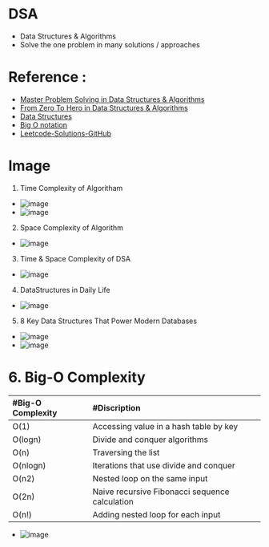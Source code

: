 # DSA
* Data Structures &amp; Algorithms
* Solve the one problem in many solutions / approaches

# Reference : 
* [Master Problem Solving in Data Structures & Algorithms](https://medium.com/@tushar_patil/master-problem-solving-in-data-structures-algorithms-7abd106ca630)
* [From Zero To Hero in Data Structures & Algorithms](https://medium.com/@tushar_patil/how-to-prepare-for-dsa-zero-to-hero-53ee4b1e1ebd)
* [Data Structures](https://www.geeksforgeeks.org/data-structures/?ref=shm)
* [Big O notation](https://en.wikipedia.org/wiki/Big_O_notation)
* [Leetcode-Solutions-GitHub](https://github.com/AnasImloul/Leetcode-Solutions)

# Image
1. Time Complexity of Algoritham
* ![image](https://github.com/user-attachments/assets/fc43df14-117b-403a-9737-c33abfd97984)
* ![image](https://github.com/user-attachments/assets/92e87487-8b5e-4743-b718-9a914166e374)
2. Space Complexity of Algorithm
* ![image](https://github.com/user-attachments/assets/896392c4-2a9a-4f54-9a07-92e47ec0dc25)
3. Time & Space Complexity of DSA
* ![image](https://user-images.githubusercontent.com/7721150/183982045-1584a576-b76a-4c8e-b876-acbef838074c.png)
4. DataStructures in Daily Life
* ![image](https://user-images.githubusercontent.com/7721150/231829293-2f64d238-e98a-4ad9-a26f-cf27a0d0ded5.png)
5. 8 Key Data Structures That Power Modern Databases
* ![image](https://github.com/user-attachments/assets/baf85556-badb-45f2-a556-b24528ccf611)
* ![image](https://github.com/user-attachments/assets/4cbd0948-ff8e-4e20-aa52-cd26f211e452)
# 6. Big-O Complexity
| #Big-O Complexity  | #Discription |
| :--- | :--- | 
|O(1)| Accessing value in a hash table by key |
|O(logn)| Divide and conquer algorithms|
|O(n)| Traversing the list|
|O(nlogn)| Iterations that use divide and conquer|
|O(n2)| Nested loop on the same input|
|O(2n)| Naive recursive Fibonacci sequence calculation|
|O(n!)| Adding nested loop for each input|
* ![image](https://github.com/user-attachments/assets/ece1467f-0c0f-4dce-ab34-e777a0407677)






